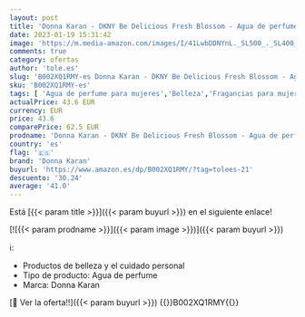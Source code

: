 ```yaml
---
layout: post
title: 'Donna Karan - DKNY Be Delicious Fresh Blossom - Agua de perfume para mujer  50 ml'
date: 2023-01-19 15:31:42
image: 'https://m.media-amazon.com/images/I/41LwbDDNYnL._SL500_._SL400_.jpg'
comments: true
category: ofertas
author: 'tole.es'
slug: 'B002XQ1RMY-es Donna Karan - DKNY Be Delicious Fresh Blossom - Agua de...'
sku: 'B002XQ1RMY-es'
tags: [ 'Agua de perfume para mujeres','Belleza','Fragancias para mujeres','Perfumes y fragancias','agua','de','donna karan','perfume','🇪🇸', ]
actualPrice: 43.6 EUR
currency: EUR
price: 43.6
comparePrice: 62.5 EUR
prodname: 'Donna Karan - DKNY Be Delicious Fresh Blossom - Agua de perfume para mujer  50 ml'
country: 'es'
flag: '🇪🇸'
brand: 'Donna Karan'
buyurl: 'https://www.amazon.es/dp/B002XQ1RMY/?tag=tolees-21'
descuento: '30.24'
average: '41.0'
---
```


Está [{{< param title >}}]({{< param buyurl >}}) en el siguiente enlace!

[![{{< param prodname >}}]({{< param image >}})]({{< param buyurl >}})

ℹ️:

- Productos de belleza y el cuidado personal
- Tipo de producto: Agua de perfume
- Marca: Donna Karan

[🛒 Ver la oferta!!]({{< param buyurl >}})
{{<world>}}B002XQ1RMY{{</world>}}
